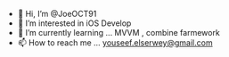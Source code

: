 - 👋 Hi, I’m @JoeOCT91
- 👀 I’m interested in iOS Develop 
- 🌱 I’m currently learning ... MVVM , combine farmework 
- 📫 How to reach me ...  youseef.elserwey@gmail.com 
